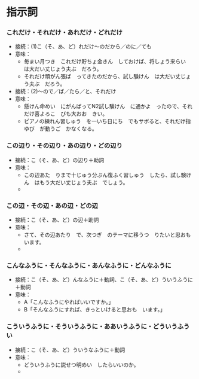 # 指示詞

### これだけ・それだけ・あれだけ・どれだけ

- 接続：(1)こ（そ、あ、ど）れだけ〜のだから／のに／ても
- 意味：
  - 毎まい月つき　これだけ貯ちょ金きん　しておけば、将しょう来らい　は大だい丈じょう夫ぶ　だろう。
  - それだけ頑がん張ば　ってきたのだから、試し験けん　は大だい丈じょう夫ぶ　だろう。
- 接続：(2)〜ので／ば／たら／と、それだけ
- 意味：
  - 懸けん命めい　にがんばってN2試し験けん　に通かよ　ったので、それだけ喜よろこ　びも大おお　きい。
  - ピアノの練れん習しゅう　を一いち日にち　でもサボると、それだけ指ゆび　が動うご　かなくなる。

### この辺り・その辺り・あの辺り・どの辺り

- 接続：こ（そ、あ、ど）の辺り＋助詞
- 意味：
  - この辺あた　りまで十じゅう分ぶん復ふく習しゅう　したら、試し験けん　はもう大だい丈じょう夫ぶ　でしょう。
  - 

### この辺・その辺・あの辺・どの辺

- 接続：こ（そ、あ、ど）の辺＋助詞
- 意味：
  - さて、その辺あたり　で、次つぎ　のテーマに移うつ　りたいと思おも　います。
  - 

### こんなふうに・そんなふうに・あんなふうに・どんなふうに

- 接続：こ（そ、あ、ど）んなふうに＋動詞、こ（そ、あ、ど）ういうふうに＋動詞
- 意味：
  - A「こんなふうにやればいいですか。」
  - B「そんなふうにすれば、きっといけると思おも　います。」

### こういうふうに・そういうふうに・ああいうふうに・どういうふうい

- 接続：こ（そ、あ、ど）ういうなふうに＋動詞
- 意味：
  - どういうふうに説せつ明めい　したらいいのか。
  - 
